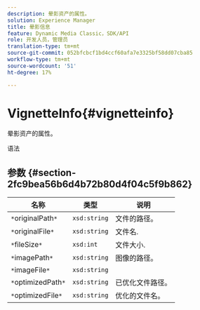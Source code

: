 ```yaml
---
description: 晕影资产的属性。
solution: Experience Manager
title: 晕影信息
feature: Dynamic Media Classic，SDK/API
role: 开发人员，管理员
translation-type: tm+mt
source-git-commit: 052bfcbcf1bd4ccf60afa7e3325bf58dd07cba85
workflow-type: tm+mt
source-wordcount: '51'
ht-degree: 17%

---
```



# VignetteInfo{#vignetteinfo}

晕影资产的属性。

语法

## 参数 {#section-2fc9bea56b6d4b72b80d4f04c5f9b862}

| 名称 | 类型 | 说明 |
|---|---|---|
| `*`originalPath`*` | `xsd:string` | 文件的路径。 |
| `*`originalFile`*` | `xsd:string` | 文件名. |
| `*`fileSize`*` | `xsd:int` | 文件大小. |
| `*`imagePath`*` | `xsd:string` | 图像的路径。 |
| `*`imageFile`*` | `xsd:string` |  |
| `*`optimizedPath`*` | `xsd:string` | 已优化文件路径。 |
| `*`optimizedFile`*` | `xsd:string` | 优化的文件名。 |

